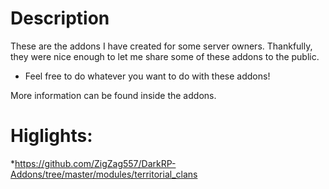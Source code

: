 # Description
  These are the addons I have created for some server owners. Thankfully, they were nice enough to let me share some of these addons to the public.
  * Feel free to do whatever you want to do with these addons!
  
  More information can be found inside the addons.
  
  # Higlights:
  *https://github.com/ZigZag557/DarkRP-Addons/tree/master/modules/territorial_clans
  
  
  
